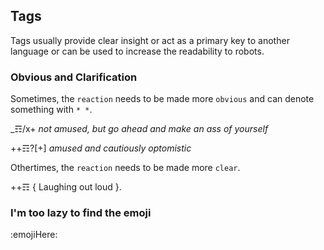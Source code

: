 ## Tags
Tags usually provide clear insight or act as a primary key to another language or can be used to increase the readability to robots.

### Obvious and Clarification
Sometimes, the `reaction` needs to be made more `obvious` and can denote something with `* *`.

_☶/x+ *not amused, but go ahead and make an ass of yourself*

++☶?[+] *amused and cautiously optomistic*

Othertimes, the `reaction` needs to be made more `clear`.

++☶ { Laughing out loud }.

### I'm too lazy to find the emoji 
:emojiHere: